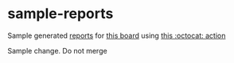 # sample-reports

Sample generated [reports](_reports/Sample/_report.md) for [this board](https://github.com/bryanmacfarlane/sample-reports/projects/1) using [this :octocat: action](https://github.com/bryanmacfarlane/project-reports-action)

Sample change.  Do not merge